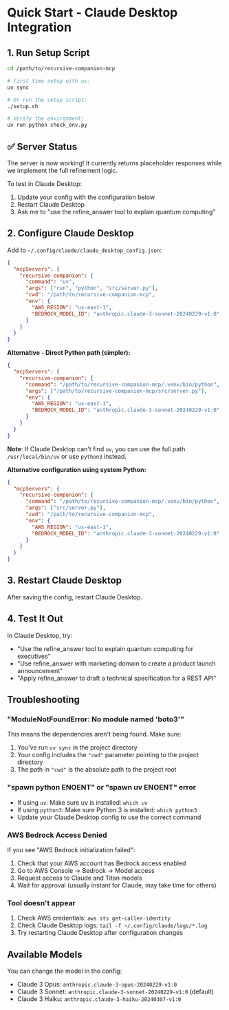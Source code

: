 # Quick Start - Claude Desktop Integration

## 1. Run Setup Script

```bash
cd /path/to/recursive-companion-mcp

# First time setup with uv:
uv sync

# Or run the setup script:
./setup.sh

# Verify the environment:
uv run python check_env.py
```

## ✅ Server Status

The server is now working! It currently returns placeholder responses while we implement the full refinement logic.

To test in Claude Desktop:
1. Update your config with the configuration below
2. Restart Claude Desktop
3. Ask me to "use the refine_answer tool to explain quantum computing"

## 2. Configure Claude Desktop

Add to `~/.config/claude/claude_desktop_config.json`:

```json
{
  "mcpServers": {
    "recursive-companion": {
      "command": "uv",
      "args": ["run", "python", "src/server.py"],
      "cwd": "/path/to/recursive-companion-mcp",
      "env": {
        "AWS_REGION": "us-east-1",
        "BEDROCK_MODEL_ID": "anthropic.claude-3-sonnet-20240229-v1:0"
      }
    }
  }
}
```

**Alternative - Direct Python path (simpler):**
```json
{
  "mcpServers": {
    "recursive-companion": {
      "command": "/path/to/recursive-companion-mcp/.venv/bin/python",
      "args": ["/path/to/recursive-companion-mcp/src/server.py"],
      "env": {
        "AWS_REGION": "us-east-1",
        "BEDROCK_MODEL_ID": "anthropic.claude-3-sonnet-20240229-v1:0"
      }
    }
  }
}
```

**Note**: If Claude Desktop can't find `uv`, you can use the full path `/usr/local/bin/uv` or use `python3` instead.

**Alternative configuration using system Python:**
```json
{
  "mcpServers": {
    "recursive-companion": {
      "command": "/path/to/recursive-companion-mcp/.venv/bin/python",
      "args": ["src/server.py"],
      "cwd": "/path/to/recursive-companion-mcp",
      "env": {
        "AWS_REGION": "us-east-1",
        "BEDROCK_MODEL_ID": "anthropic.claude-3-sonnet-20240229-v1:0"
      }
    }
  }
}
```

## 3. Restart Claude Desktop

After saving the config, restart Claude Desktop.

## 4. Test It Out

In Claude Desktop, try:
- "Use the refine_answer tool to explain quantum computing for executives"
- "Use refine_answer with marketing domain to create a product launch announcement"
- "Apply refine_answer to draft a technical specification for a REST API"

## Troubleshooting

### "ModuleNotFoundError: No module named 'boto3'" 
This means the dependencies aren't being found. Make sure:
1. You've run `uv sync` in the project directory
2. Your config includes the `"cwd"` parameter pointing to the project directory
3. The path in `"cwd"` is the absolute path to the project root

### "spawn python ENOENT" or "spawn uv ENOENT" error
- If using `uv`: Make sure uv is installed: `which uv`
- If using `python3`: Make sure Python 3 is installed: `which python3`
- Update your Claude Desktop config to use the correct command

### AWS Bedrock Access Denied
If you see "AWS Bedrock initialization failed":
1. Check that your AWS account has Bedrock access enabled
2. Go to AWS Console → Bedrock → Model access
3. Request access to Claude and Titan models
4. Wait for approval (usually instant for Claude, may take time for others)

### Tool doesn't appear
1. Check AWS credentials: `aws sts get-caller-identity`
2. Check Claude Desktop logs: `tail -f ~/.config/claude/logs/*.log`
3. Try restarting Claude Desktop after configuration changes

## Available Models

You can change the model in the config:
- Claude 3 Opus: `anthropic.claude-3-opus-20240229-v1:0`
- Claude 3 Sonnet: `anthropic.claude-3-sonnet-20240229-v1:0` (default)
- Claude 3 Haiku: `anthropic.claude-3-haiku-20240307-v1:0`
